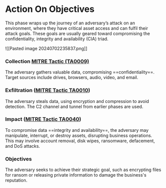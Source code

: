 # Action On Objectives

This phase wraps up the journey of an adversary’s attack on an environment, where they have critical asset access and can fulfil their attack goals. These goals are usually geared toward compromising the confidentiality, integrity and availability (CIA) triad.

![[Pasted image 20240702235837.png]]

### Collection [MITRE Tactic (TA0009)](https://attack.mitre.org/tactics/TA0009/)

The adversary gathers valuable data, compromising ==confidentiality==. Target sources include drives, browsers, audio, video, and email.

### Exfiltration ([MITRE Tactic TA0010](https://attack.mitre.org/tactics/TA0010/))

The adversary steals data, using encryption and compression to avoid detection. The C2 channel and tunnel from earlier phases are used.

### Impact ([MITRE Tactic TA0040](https://attack.mitre.org/tactics/TA0040/))

To compromise data ==integrity and availability==, the adversary may manipulate, interrupt, or destroy assets, disrupting business operations. This may involve account removal, disk wipes, ransomware, defacement, and DoS attacks.

### Objectives

The adversary seeks to achieve their strategic goal, such as encrypting files for ransom or releasing private information to damage the business's reputation.